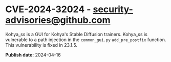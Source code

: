 # CVE-2024-32024 - security-advisories@github.com

Kohya_ss is a GUI for Kohya's Stable Diffusion trainers. Kohya_ss is vulnerable to a path injection in the `common_gui.py` `add_pre_postfix` function. This vulnerability is fixed in 23.1.5.

**Publish date:** 2024-04-16
